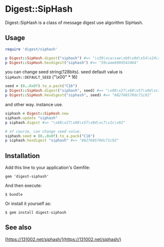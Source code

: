 # Digest::SipHash

Digest::SipHash is a class of message digest use algorithm SipHash.

## Usage

```ruby
require 'digest/siphash'

p Digest::SipHash.digest("siphash") #=> "\x59\xca\xae\xb9\x0d\x54\x24\x64"
p Digest::SipHash.hexdigest("siphash") #=> "59caaeb90d542464"
```

you can change seed string(128bits).
seed default value is `SipHash::DEFAULT_SEED` ("\x00" * 16)

```ruby
seed = (0..0x0f).to_a.pack("C16")
p Digest::SipHash.digest("siphash", seed) #=> "\x88\x27\x68\x57\x0d\xc7\x1c\x92"
p Digest::SipHash.hexdigest("siphash", seed) #=> "882768570dc71c92"
```

and other way. instance use.

```ruby
siphash = Digest::SipHash.new
siphash.update "siphash"
p siphash.digest #=> "\x88\x27\x68\x57\x0d\xc7\x1c\x92"

# of course, can change seed value.
siphash.seed = (0..0x0f).to_a.pack("C16")
p siphash.hexdigest "siphash" #=> "882768570dc71c92"
```

## Installation

Add this line to your application's Gemfile:

    gem 'digest-siphash'

And then execute:

    $ bundle

Or install it yourself as:

    $ gem install digest-siphash

## See also

[https://131002.net/siphash/](https://131002.net/siphash/)
